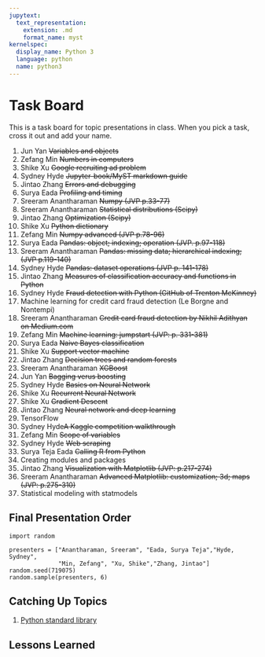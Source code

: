 ```yaml
---
jupytext:
  text_representation:
    extension: .md
    format_name: myst
kernelspec:
  display_name: Python 3
  language: python
  name: python3
---
```


# Task Board

This is a task board for topic presentations in class.
When you pick a task, cross it out and add your name.


1. Jun Yan ~~Variables and objects~~ 
1. Zefang Min ~~Numbers in computers~~
1. Shike Xu ~~Google recruiting ad problem~~
1. Sydney Hyde ~~Jupyter-book/MyST markdown guide~~
1. Jintao Zhang ~~Errors and debugging~~
1. Surya Eada ~~Profiling and timing~~
1. Sreeram Anantharaman ~~Numpy (JVP p.33-77)~~
1. Sreeram Anantharaman ~~Statistical distributions (Scipy)~~
1. Jintao Zhang ~~Optimization (Scipy)~~
1. Shike Xu ~~Python dictionary~~
1. Zefang Min ~~Numpy advanced (JVP p.78-96)~~
1. Surya Eada ~~Pandas: object; indexing; operation (JVP. p.97-118)~~
1. Sreeram Anantharaman ~~Pandas: missing data; hierarchical indexing; (JVP p.119-140)~~
1. Sydney Hyde ~~Pandas: dataset operations (JVP p. 141-178)~~
1. Jintao Zhang ~~Measures of classification accuracy and functions in Python~~
1. Sydney Hyde ~~Fraud detection with Python (GitHub of Trenton McKinney)~~
1. Machine learning for credit card fraud detection (Le Borgne and Nontempi)
1. Sreeram Anantharaman ~~Credit card fraud detection by Nikhil Adithyan on Medium.com~~
1. Zefang Min ~~Machine learning: jumpstart (JVP: p. 331-381)~~
1. Surya Eada ~~Naive Bayes classification~~
1. Shike Xu ~~Support vector machine~~
1. Jintao Zhang ~~Decision trees and random forests~~
1. Sreeram Anantharaman ~~XGBoost~~
1. Jun Yan ~~Bagging verus boosting~~
1. Sydney Hyde ~~Basics on Neural Network~~
1. Shike Xu ~~Recurrent Neural Network~~
1. Shike Xu ~~Gradient Descent~~
1. Jintao Zhang ~~Neural network and deep learning~~
1. TensorFlow
1. Sydney Hyde~~A Kaggle competition walkthrough~~
1. Zefang Min ~~Scope of variables~~
1. Sydney Hyde ~~Web scraping~~
1. Surya Teja Eada ~~Calling R from Python~~
1. Creating modules and packages
1. Jintao Zhang ~~Visualization with Matplotlib (JVP: p.217-274)~~
1. Sreeram Anantharaman ~~Advanced Matplotlib: customization; 3d; maps (JVP: p.275-310)~~
1. Statistical modeling with statmodels

## Final Presentation Order

```{code-cell} ipython3
import random

presenters = ["Anantharaman, Sreeram", "Eada, Surya Teja","Hyde, Sydney",
              "Min, Zefang", "Xu, Shike","Zhang, Jintao"]
random.seed(719075)
random.sample(presenters, 6)
```


## Catching Up Topics

1. [Python standard library](https://docs.python.org/3/library/)


## Lessons Learned
